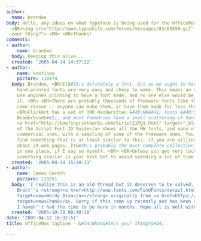 ```yaml
---
author:
  name: brandee
body: Hello, any ideas on what typeface is being used for the OfficeMax tagline? <BR>
  <BR><img src="http://www.typophile.com/forums/messages/83/69556.gif" alt="What&#39;s
  your thing?"> <BR> <BR>Thanks!
comments:
- author:
    name: brandee
  body: Keeping this alive...
  created: '2005-04-14 14:37:22'
- author:
    name: bowfinpw
    picture: 110174
  body: Brandee, <BR>It&#39;s definitely a font, but as we ought to have in a FAQ,
    hand-printed fonts are very easy and cheap to make. This means an advertiser can
    use anyones printing to have a font made, and no one else would be able to duplicate
    it. <BR> <BR>There are probably thousands of freeware fonts like this, for the
    same reason -- anyone can make them, or have them made for less than $10. <BR>
    <BR>ClickArt has a set of 300 Handwritten &#40;HW&#41; fonts &#40;now sold by
    Broderbund&#41;, and most foundries have a small scattering of hand-printed styles.
    <a href="http://bowfinprintworks.com/Script11Pg1.html" target="_blank">Part 11
    of the Script Font ID Guide</a> shows all the HW fonts, and many of the other
    commercial ones, with a sampling of some of the freeware ones. You can probably
    find something that is at least similar to this, if you are willing to wade through
    about 24 web pages. It&#39;s probably the most complete collection you can see
    in one place, if I say so myself. <BR> <BR>Unless you get very lucky, picking
    something similar is your best bet to avoid spending a lot of time.
  created: '2005-04-14 15:30:13'
- author:
    name: James Gareth
    picture: 110251
  body: 'I realize this is an old thread but it deserves to be solved. This is Lisa
    Bralt''s <strong><a href=http://www.fonts.com/FindFonts/detail.htm?pid=405727
    target=new>Wordy Diva</a></strong> originally from <a href=https://www.chank.com/font_detail.php?sku=5035
    target=new>Chank</a>. Sorry if this came up recently and has been solved. I unfortunately
    I haven''t had the time to be here in months. Hope all is well with you guys though! '
  created: '2005-10-30 08:48:18'
date: '2005-04-12 16:32:51'
title: OfficeMax tagline - &#34;What&#39;s your thing?&#34;

---
```

